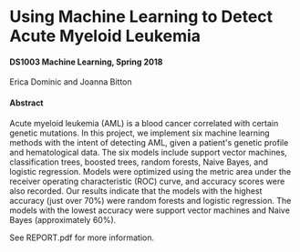 # Using Machine Learning to Detect Acute Myeloid Leukemia
#### DS1003 Machine Learning, Spring 2018

Erica Dominic and Joanna Bitton

#### Abstract

Acute myeloid leukemia (AML) is a blood cancer correlated with certain genetic mutations. In this project, we implement six machine learning methods with the intent of detecting AML, given a patient's genetic profile and hematological data. The six models include support vector machines, classification trees, boosted trees, random forests, Naive Bayes, and logistic regression. Models were optimized using the metric area under the receiver operating characteristic (ROC) curve, and accuracy scores were also recorded. Our results indicate that the models with the highest accuracy (just over 70%) were random forests and logistic regression. The models with the lowest accuracy were support vector machines and Naive Bayes (approximately 60%).

See REPORT.pdf for more information.
